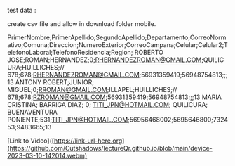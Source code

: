 test data :

create csv file and allow in download folder mobile.

PrimerNombre;PrimerApellido;SegundoApellido;Departamento;CorreoNormativo;Comuna;Direccion;NumeroExterior;CorreoCampana;Celular;Celular2;TelefonoLaboral;TelefonoResidencia;Region;
ROBERTO JOSE;ROMAN;HERNANDEZ;0;RHERNANDEZROMAN@GMAIL.COM;QUILICURA;HUILLICHES;// 678;678;RHERNANDEZROMAN@GMAIL.COM;56931359419;56948754813;<null>;<null>;13
ANTONY ROBERT;JUNIOR; MIGUEL;0;RROMAN@GMAIL.COM;ILLAPEL;HUILLICHES;// 678;678;RZROMAN@GMAIL.COM;56931359419;56948754813;<null>;<null>;13
MARIA CRISTINA;	BARRIGA	DIAZ;	0;	TITI_JPN@HOTMAIL.COM;	QUILICURA;	BUENAVENTURA PONIENTE;531;TITI_JPN@HOTMAIL.COM;56956468002;5695646800;732453;9483665;13

  
  
  [Link to Video]([https://link-url-here.org](https://github.com/Cutshadows/lectureQr.github.io/blob/main/device-2023-03-10-142014.webm)

